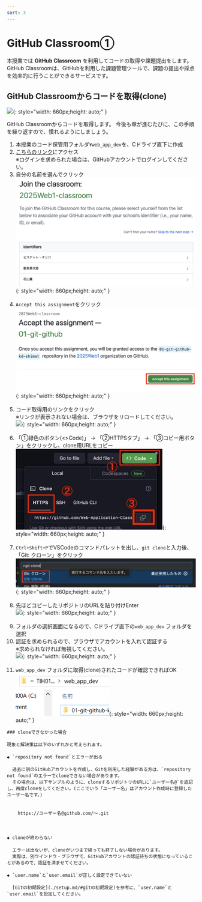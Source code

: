 ```yaml
---
sort: 3
---
```


# GitHub Classroom①

本授業では **GitHub Classroom** を利用してコードの取得や課題提出をします。
GitHub Classroomは、GitHubを利用した課題管理ツールで、課題の提出や採点を効率的に行うことができるサービスです。

## GitHub Classroomからコードを取得(clone)

![](./images/git_image_clone.jpg){: style="width: 660px;height: auto;" }

GitHub Classroomからコードを取得します。
今後も章が進むたびに、この手順を繰り返すので、慣れるようにしましょう。

1. 本授業のコード保管用フォルダ`¥web_app_dev`を、Cドライブ直下に作成
2. [こちらのリンク](https://classroom.github.com/a/bPW2aS9n)にアクセス<br>
   ※ログインを求められた場合は、GitHubアカウントでログインしてください。
3. 自分の名前を選んでクリック<br>
![](./images/join_the_classroom.png){: style="width: 660px;height: auto;" }<br><br>
4. `Accept this assignment`をクリック<br>
![](./images/accept-assignment.png){: style="width: 660px;height: auto;" }<br><br>
5. コード取得用のリンクをクリック<br>
   ※リンクが表示されない場合は、ブラウザをリロードしてください。<br>
![](./images/repository_link.png){: style="width: 660px;height: auto;" }<br><br>
6. 「①緑色のボタン(<>Code)」 → 「②HTTPSタブ」 → 「③コピー用ボタン」をクリックし、clone用URLをコピー<br>
![](./images/Aspose.Words.aedafcf0-3819-4263-af12-50337a38362b.013.jpeg){: style="width: 660px;height: auto;" }<br><br>
7. `Ctrl+Shift+P`でVSCodeのコマンドパレットを出し、`git clone`と入力後、「Git: クローン」をクリック<br>
   ![](./images/command-pallet.png){: style="width: 660px;height: auto;" }<br><br>
8. 先ほどコピーしたリポジトリのURLを貼り付けEnter<br>
![](./images/Aspose.Words.aedafcf0-3819-4263-af12-50337a38362b.017.png){: style="width: 660px;height: auto;" }<br><br>
9.  フォルダの選択画面になるので、Cドライブ直下の`web_app_dev` フォルダを選択
10.  認証を求められるので、ブラウザでアカウントを入れて認証する<br>
    ※求められなければ無視してください。<br>
    ![](./images/Aspose.Words.aedafcf0-3819-4263-af12-50337a38362b.018.jpeg){: style="width: 660px;height: auto;" }<br><br>
11.  `web_app_dev` フォルダに取得(clone)されたコードが確認できればOK<br>
    ![](./images/web_app_dev.png){: style="width: 660px;height: auto;" }

```note
### cloneできなかった場合

現象と解決策は以下のいずれかと考えられます。

◆ `repository not found`とエラーが出る

  過去に別のGitHubアカウントを作成し、Gitを利用した経験がある方は、`repository not found`のエラーでcloneできない場合があります。
  その場合は、以下サンプルのように、cloneするリポジトリのURLに`ユーザー名@`を追記し、再度cloneをしてください。(ここでいう「ユーザー名」はアカウント作成時に登録したユーザー名です。)


    https://ユーザー名@github.com/〜.git
    


◆ cloneが終わらない

  エラーは出ないが、cloneがいつまで経っても終了しない場合があります。
  実際は、別ウインドウ・ブラウザで、GitHubアカウントの認証待ちの状態になっていることがあるので、認証を済ませてください。

◆ `user.name`と`user.email`が正しく設定できていない

  [Gitの初期設定](./setup.md/#gitの初期設定)を参考に、`user.name`と`user.email`を設定してください。

```

